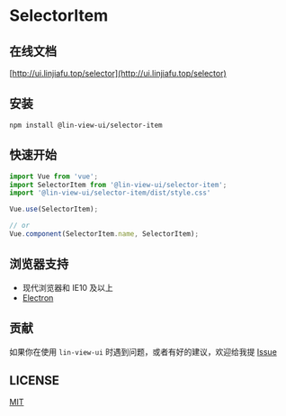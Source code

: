 # SelectorItem


## 在线文档

[http://ui.linjiafu.top/selector](http://ui.linjiafu.top/selector)


## 安装

```
npm install @lin-view-ui/selector-item
```

## 快速开始

```javascript
import Vue from 'vue';
import SelectorItem from '@lin-view-ui/selector-item';
import '@lin-view-ui/selector-item/dist/style.css'

Vue.use(SelectorItem);

// or
Vue.component(SelectorItem.name, SelectorItem);
```

## 浏览器支持

- 现代浏览器和 IE10 及以上
- [Electron](http://electron.atom.io/)

## 贡献

如果你在使用 `lin-view-ui` 时遇到问题，或者有好的建议，欢迎给我提 [Issue](https://github.com/c10342/lin-view-ui/issues)

## LICENSE

[MIT](https://github.com/c10342/lin-view-ui/blob/master/LICENSE)
